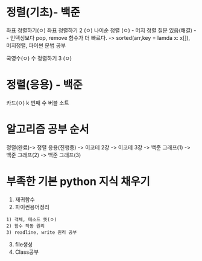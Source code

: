 
# 정렬(기초)- 백준
좌표 정렬하기(ㅇ)
좌표 정렬하기 2 (ㅇ)
나이순 정렬 (ㅇ) - 머지 정렬 질문 있음(해결) -- 인덱싱보다 pop, remove 함수가 더 빠르다.
-> sorted(arr,key = lamda x: x[]), 머지정렬, 파이썬 문법 공부

국영수(ㅇ)
수 정렬하기 3 (ㅇ)

# 정렬(응용) - 백준
카드(ㅇ)
k 번째 수
버블 소트

# 알고리즘 공부 순서
정렬(완료)-> 정렬 응용(진행중) -> 이코테 2강 -> 이코테 3강 -> 백준 그래프(1) -> 백준 그래프(2) -> 백준 그래프(3)  

# 부족한 기본 python 지식 채우기

1. 재귀함수  
2. 파이썬용어정리
```
1) 객체, 메소드 뜻(ㅇ)
2) 함수 작동 원리
3) readline, write 원리 공부
```
3. file생성
4. Class공부

